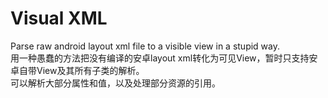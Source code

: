 # Visual XML
Parse raw android layout xml file to a visible view in a stupid way.  
用一种愚蠢的方法把没有编译的安卓layout xml转化为可见View，暂时只支持安卓自带View及其所有子类的解析。  
可以解析大部分属性和值，以及处理部分资源的引用。

